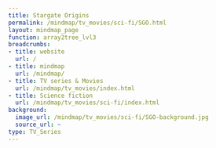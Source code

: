```yaml
---
title: Stargate Origins
permalink: /mindmap/tv_movies/sci-fi/SGO.html
layout: mindmap_page
function: array2tree_lvl3
breadcrumbs:
- title: website
  url: /
- title: mindmap
  url: /mindmap/
- title: TV series & Movies
  url: /mindmap/tv_movies/index.html
- title: Science fiction
  url: /mindmap/tv_movies/sci-fi/index.html
background:
  image_url: /mindmap/tv_movies/sci-fi/SGO-background.jpg
  source_url: ~
type: TV_Series
---
```

